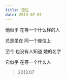 ```yaml
---
title: 空位
date: 2013-07-01
---
```


他似乎
在等一个什么样的人

总是坐在
同一个座位上
<!--more-->
至今
也没有人知道
她的名字

它似乎
在等一个什么人

> 2013.07